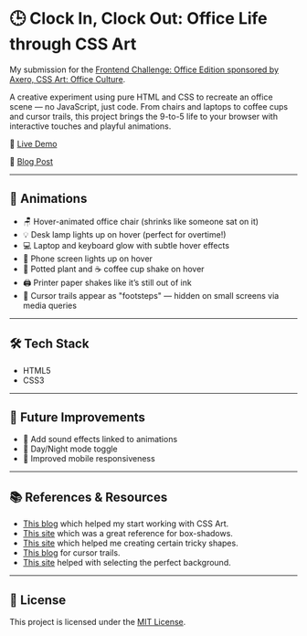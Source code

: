 # 🕒 Clock In, Clock Out: Office Life through CSS Art

My submission for the [Frontend Challenge: Office Edition sponsored by Axero, CSS Art: Office Culture](https://dev.to/challenges/frontend/axero).

A creative experiment using pure HTML and CSS to recreate an office scene — no JavaScript, just code. From chairs and laptops to coffee cups and cursor trails, this project brings the 9-to-5 life to your browser with interactive touches and playful animations.

🔗 [Live Demo](https://pranamyark.github.io/ClockInClockOut-Office/)

📁 [Blog Post](https://dev.to/pranamyark/clock-in-clock-out-office-life-through-css-art-3mmg)

---

## 📸 Animations 

- 🪑 Hover-animated office chair (shrinks like someone sat on it)
- 💡 Desk lamp lights up on hover (perfect for overtime!)
- 💻 Laptop and keyboard glow with subtle hover effects
- 📱 Phone screen lights up on hover
- 🌿 Potted plant and ☕ coffee cup shake on hover
- 🖨️ Printer paper shakes like it’s still out of ink
- 👣 Cursor trails appear as "footsteps" — hidden on small screens via media queries

---

## 🛠️ Tech Stack

- HTML5
- CSS3

---

## 🚀 Future Improvements

- 🎵 Add sound effects linked to animations
- 🌙 Day/Night mode toggle
- 📱 Improved mobile responsiveness

---

## 📚 References & Resources

- [This blog](https://yosracodes.hashnode.dev/how-i-make-css-art) which helped my start working with CSS Art.
- [This site](https://getcssscan.com/css-box-shadow-examples) which was a great reference for box-shadows.
- [This site](https://css-tricks.com/the-shapes-of-css/) which helped me creating certain tricky shapes.
- [This blog](https://medium.com/@dailyfire/cursor-trails-3-simple-css-tricks-to-add-to-any-website-part-1-64750798583c) for cursor trails.
- [This site](https://heropatterns.com/) helped with selecting the perfect background.

---

## 📄 License

This project is licensed under the [MIT License](LICENSE).

